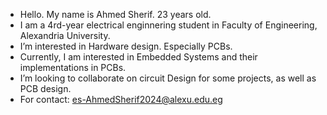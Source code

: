 - Hello. My name is Ahmed Sherif. 23 years old.
- I am a 4rd-year electrical enginnering student in Faculty of Engineering, Alexandria University.
- I’m interested in Hardware design. Especially PCBs.
- Currently, I am interested in Embedded Systems and their implementations in PCBs.
- I’m looking to collaborate on circuit Design for some projects, as well as PCB design.
- For contact: es-AhmedSherif2024@alexu.edu.eg

<!---
Ahmed0Sherif/Ahmed0Sherif is a ✨ special ✨ repository because its `README.md` (this file) appears on your GitHub profile.
You can click the Preview link to take a look at your changes.
--->
